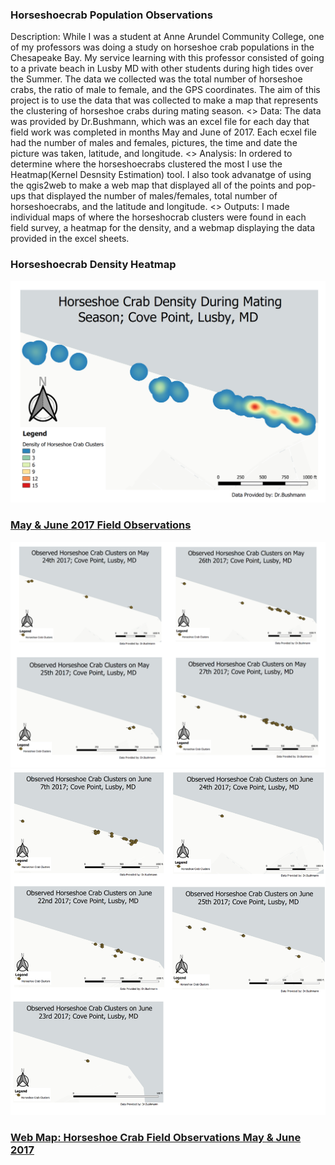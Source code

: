 ### Horseshoecrab Population Observations 
Description: While I was a student at Anne Arundel Community College, one of my professors was doing a study on horseshoe crab populations in the Chesapeake Bay. My service learning with this professor consisted of going to a private beach in Lusby MD with other students during high tides over the Summer. The data we collected was the total number of horseshoe crabs, the ratio of male to female, and the GPS coordinates. The aim of this project is to use the data that was collected to make a map that represents the clustering of horseshoe crabs during mating season. 
<>
Data: The data was provided by Dr.Bushmann, which was an excel file for each day that field work was completed in months May and June of 2017. Each ecxel file had the number of males and females, pictures, the time and date the picture was taken, latitude, and longitude. 
<>
Analysis: In ordered to determine where the horseshoecrabs clustered the most I use the Heatmap(Kernel Desnsity Estimation) tool. I also took advanatge of using the qgis2web to make a web map that displayed all of the points and pop-ups that displayed the number of males/females, total number of horseshoecrabs, and the latitude and longitude.
<>
Outputs: I made individual maps of where the horseshocrab clusters were found in each field survey, a heatmap for the density, and a webmap displaying the data provided in the excel sheets. 

### Horseshoecrab Density Heatmap
<img src="../images/CrabDensity.PNG"/>
 
### [May & June 2017 Field Observations](/Fieldwork.md)
[<img src="../images/MayCrabs.PNG"/>](/Fieldwork.md)
[<img src="../images/June Crabs.PNG"/>](/Fieldwork.md)

### [Web Map: Horseshoe Crab Field Observations May & June 2017](/NewWebMap/qgis2web_2020_04_19-15_30_31_588277)
